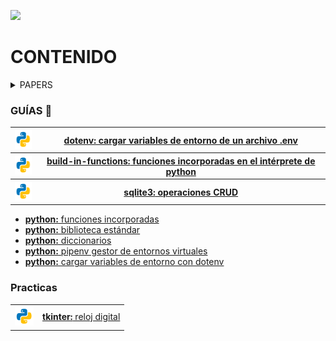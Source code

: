 <a href="../">![](https://img.shields.io/badge/regresar%20a%20principal-%E2%86%A9-gray?style=for-the-badge&logo=files&logoColor=%23FAC171)</a>

# CONTENIDO

<details>
		<summary>PAPERS</summary>
		<ul>
			<li><a href="papers/escapar_caracteres"><b>Escapar caracteres</b></a></li>
		</ul>
</details>


<h3>GUÍAS 📑</h3>


<table>
	<tr>
		<th><img height="30" src="../assets/png/python.png" /></th>
		<th>
			<a href="./dotenv"><b>dotenv:</b> cargar variables de entorno de un archivo <b>.env</b>
			</a>
		</th>
	</tr>
	<tr>
		<th><img height="30" src="../assets/png/python.png" /></th>
		<th>
			<a href="./build-in-functions"><b>build-in-functions:</b> funciones incorporadas en el intérprete de python
			</a>
		</th>
	</tr>
	<tr>
		<th><img height="30" src="../assets/png/python.png" /></th>
		<th>
			<a href="./crud"><b>sqlite3:</b> operaciones CRUD
			</a>
		</th>
	</tr>
</table>


<ul>
	<li><a href="papers/build-in-functions/index.md"><b>python:</b> funciones incorporadas</a></li>
	<li><a href="papers/standard-library/index.md"><b>python:</b> biblioteca estándar</a></li>
	<li><a href="papers/dictionary/readme.md"><b>python:</b> diccionarios</a></li>
	<li><a href="papers/pipenv/readme.md"><b>python:</b> pipenv gestor de entornos virtuales</a></li>
	<li><a href="papers/dotenv/readme.md"><b>python:</b> cargar variables de entorno con dotenv</a></li>

</ul>


<h3>Practicas</h3>


<table>
	<tr>
		<th><img height="30" src="../assets/png/python.png" /></th>
		<td align="left">
			<a href="./practicas/tkinter/reloj-digital"><b>tkinter:</b> reloj digital</a>
		</td>
	</tr>
</table>
